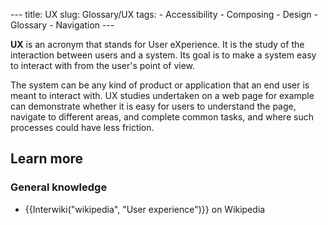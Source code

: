 --- title: UX slug: Glossary/UX tags: - Accessibility - Composing - Design - Glossary - Navigation ---

**UX** is an acronym that stands for User eXperience. It is the study of the interaction between users and a system. Its goal is to make a system easy to interact with from the user's point of view.

The system can be any kind of product or application that an end user is meant to interact with. UX studies undertaken on a web page for example can demonstrate whether it is easy for users to understand the page, navigate to different areas, and complete common tasks, and where such processes could have less friction.

## Learn more

### General knowledge

- {{Interwiki("wikipedia", "User experience")}} on Wikipedia
